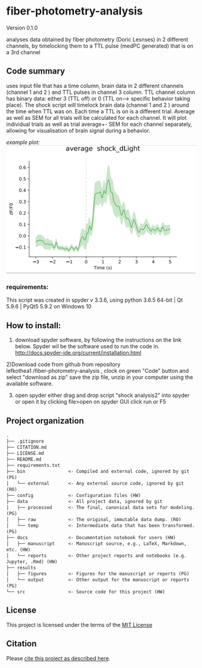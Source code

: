 # fiber-photometry-analysis

Version 0.1.0

analyses data obtained by fiber photometry (Doric Lesnses) in 2 different channels, by timelocking them to a TTL pulse (medPC generated) that is on a 3rd channel

## Code summary

uses input file that has a time column, brain data in 2 different channels (channel 1 and 2 ) and TTL pulses in channel 3 column. TTL channel column has binary data: either 3 (TTL off) or 0 (TTL on--> specific behavior taking place). 
The shock script will timelock brain data (channel 1 and 2 ) around the time when TTL was on. Each time a TTL is on is a different trial.
Average as well as SEM for all trials will be calculated for each channel. 
It will plot individual trials as well as trial average+- SEM for each channel separately, allowing for visualisation of brain signal during a behavior.

*example plot:*
![exAvgPlotPic](https://github.com/lefkothea1/fiber-photometry-analysis/blob/main/docs/exAvgPlotPic.PNG)

### requirements:
This script was created in spyder v 3.3.6, using python  3.6.5 64-bit | Qt 5.9.6 | PyQt5 5.9.2 on  Windows 10 

## How to install:

1) download spyder software, by following the instructions on the link below. Spyder wil be the software used to run the code in.
http://docs.spyder-ide.org/current/installation.html

2)Download code from github
from repository  
lefkothea1 /fiber-photometry-analysis , clock on green "Code" button and select "download as zip"
save the zip file, unzip in your computer using the available software.

3) open spyder
either drag and drop script "shock analysis2" into spyder or 
open it by clicking file>open on spyder GUI
click run or F5


## Project organization

```
.
├── .gitignore
├── CITATION.md
├── LICENSE.md
├── README.md
├── requirements.txt
├── bin                <- Compiled and external code, ignored by git (PG)
│   └── external       <- Any external source code, ignored by git (RO)
├── config             <- Configuration files (HW)
├── data               <- All project data, ignored by git
│   ├── processed      <- The final, canonical data sets for modeling. (PG)
│   ├── raw            <- The original, immutable data dump. (RO)
│   └── temp           <- Intermediate data that has been transformed. (PG)
├── docs               <- Documentation notebook for users (HW)
│   ├── manuscript     <- Manuscript source, e.g., LaTeX, Markdown, etc. (HW)
│   └── reports        <- Other project reports and notebooks (e.g. Jupyter, .Rmd) (HW)
├── results
│   ├── figures        <- Figures for the manuscript or reports (PG)
│   └── output         <- Other output for the manuscript or reports (PG)
└── src                <- Source code for this project (HW)

```


## License

This project is licensed under the terms of the [MIT License](/LICENSE.md)

## Citation

Please [cite this project as described here](/CITATION.md).
